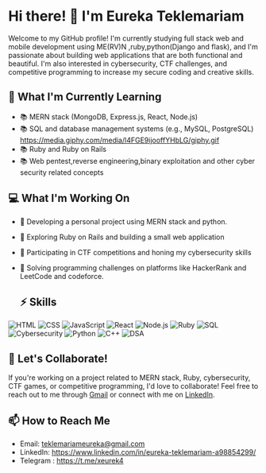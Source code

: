 
  
  
# Hi there! 👋 I'm Eureka Teklemariam

Welcome to my GitHub profile! I'm currently studying full stack web and mobile development using ME(RV)N ,ruby,python(Django and flask), and I'm passionate about building web applications that are both functional and beautiful. I'm also interested in cybersecurity, CTF challenges, and competitive programming to increase my secure coding and creative skills.

## 🌱 What I'm Currently Learning

- 📚 MERN stack (MongoDB, Express.js, React, Node.js)
- 📚 SQL and database management systems (e.g., MySQL, PostgreSQL)                                              https://media.giphy.com/media/l4FGE9ijooffYHbLG/giphy.gif
- 📚 Ruby and Ruby on Rails
- 📚 Web pentest,reverse engineering,binary exploitation and other cyber security related concepts

## 💻 What I'm Working On

- 🚀 Developing a personal project using MERN stack and python.
- 🚀 Exploring Ruby on Rails and building a small web application
- 🚀 Participating in CTF competitions and honing my cybersecurity skills
- 🚀 Solving programming challenges on platforms like HackerRank and LeetCode and codeforce.

  ## ⚡ Skills

![HTML](https://img.shields.io/badge/HTML-Intermidate-yellow)
![CSS](https://img.shields.io/badge/CSS-Begineer-yellow)
![JavaScript](https://img.shields.io/badge/JavaScript-Begineer-yellow)
![React](https://img.shields.io/badge/React-Begineer-yellow)
![Node.js](https://img.shields.io/badge/Node.js-Begineer-yellow)
![Ruby](https://img.shields.io/badge/Ruby-Beginner-yellow)
![SQL](https://img.shields.io/badge/SQL-Begineer-yellow)
![Cybersecurity](https://img.shields.io/badge/Cybersecurity-Intermidate-yellow)
![Python](https://img.shields.io/badge/Python-Intermediate-yellow)
![C++](https://img.shields.io/badge/c++-Intermediate-yellow)
![DSA](https://img.shields.io/badge/DSA-Beginer-yellow)



## 👯 Let's Collaborate!

If you're working on a project related to MERN stack, Ruby, cybersecurity, CTF games, or competitive programming, I'd love to collaborate! Feel free to reach out to me through [Gmail](teklemariameureka@gmail.com ) or connect with me on [LinkedIn](https://www.linkedin.com/in/eureka-teklemariam-a98854299/).

## 📫 How to Reach Me

- Email: teklemariameureka@gmail.com
- LinkedIn: https://www.linkedin.com/in/eureka-teklemariam-a98854299/
- Telegram : https://t.me/xeurek4
<!---
xeureka/xeureka is a ✨ special ✨ repository because its `README.md` (this file) appears on your GitHub profile.
You can click the Preview link to take a look at your changes.
--->
